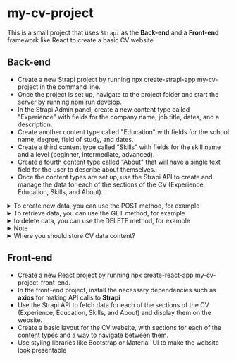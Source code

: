 # my-cv-project

This is a small project that uses `Strapi` as the **Back-end** and a **Front-end** framework like React to create a basic CV website.

## Back-end

- Create a new Strapi project by running npx create-strapi-app my-cv-project in the command line.
- Once the project is set up, navigate to the project folder and start the server by running npm run develop.
- In the Strapi Admin panel, create a new content type called "Experience" with fields for the company name, job title, dates, and a description.
- Create another content type called "Education" with fields for the school name, degree, field of study, and dates.
- Create a third content type called "Skills" with fields for the skill name and a level (beginner, intermediate, advanced).
- Create a fourth content type called "About" that will have a single text field for the user to describe about themselves.
- Once the content types are set up, use the Strapi API to create and manage the data for each of the sections of the CV (Experience, Education, Skills, and About).
  
<details>
 
<summary> 
To create new data, you can use the POST method, for example</summary>

```js
axios.post('http://localhost:1337/experiences', {
    company_name: 'ACME Inc.',
    job_title: 'Software Engineer',
    start_date: '2022-01-01',
    end_date: '2022-12-31',
    description: 'Worked on various projects using React, Node.js and MongoDB'
  })
  .then(response => {
    console.log(response);
  })
  .catch(error => {
    console.log(error);
  });
  ```

  </details>

  <details>

  <summary>
  To retrieve data, you can use the GET method, for example</summary>

```js
axios.get('http://localhost:1337/experiences')
  .then(response => {
    console.log(response.data);
  })
  .catch(error => {
    console.log(error);
  });
```
  </details>

  <details>

  <summary>to delete data, you can use the DELETE method, for example</summary>

```js
axios.delete('http://localhost:1337/experiences/1')
  .then(response => {
    console.log(response);
  })
  .catch(error => {
console.log(error);
});
```
</details>

<details>
<summary> Note</summary>

```docs
You can use these API calls in your frontend code, in order to create, retrieve, update, and delete data for the different sections of your CV.

It's worth noting that the URLs and data in the examples above are just for demonstration purposes, and you'll need to adjust them to match your specific setup. Additionally, you'll want to make sure to handle any errors that may occur during the API calls and display appropriate messages to the user.
```
</details>

<details>

<summary>Where you should store CV data content?</summary>

```docs
store the data for your CV content in a database. Strapi supports several databases like MongoDB, MySQL, and PostgreSQL. You can choose the one you are most comfortable with. Once you have set up the database, Strapi will automatically create the database tables and models based on the content types you have created.

Then you can use the Strapi API to create, retrieve, update and delete data for each of the sections of your CV (Experience, Education, Skills, and About). The API calls for creating, retrieving, updating and deleting data that I provided in my previous answer, are making requests to the database via the Strapi API.

You can also use a front-end library like axios to make HTTP requests to the Strapi API and interact with the data stored in the database.

It's important to mention that you can also use a different approach to store your data, like using a cloud-based database service like Firebase, AWS DynamoDB, or Google Cloud Firestore.
```
</details>
  
## Front-end

- Create a new React project by running npx create-react-app my-cv-project-front-end.
- In the front-end project, install the necessary dependencies such as **axios** for making API calls to **Strapi**
- Use the Strapi API to fetch data for each of the sections of the CV (Experience, Education, Skills, and About) and display them on the website.
- Create a basic layout for the CV website, with sections for each of the content types and a way to navigate between them.
- Use styling libraries like Bootstrap or Material-UI to make the website look presentable
